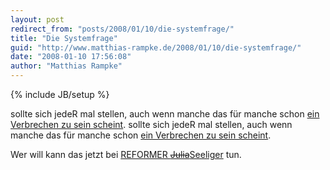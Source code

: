 ```yaml
---
layout: post
redirect_from: "posts/2008/01/10/die-systemfrage/"
title: "Die Systemfrage"
guid: "http://www.matthias-rampke.de/2008/01/10/die-systemfrage/"
date: "2008-01-10 17:56:08"
author: "Matthias Rampke"
---
```

{% include JB/setup %}

sollte sich jedeR mal stellen, auch wenn manche das f&uuml;r manche schon <a href="http://cdu-politik.de/2008/01/03/linke-will-die-liberale-demokratisch-republikanische-grundordnung-stuerzen/">ein Verbrechen zu sein scheint</a>.
sollte sich jedeR mal stellen, auch wenn manche das f&uuml;r manche schon <a href="http://cdu-politik.de/2008/01/03/linke-will-die-liberale-demokratisch-republikanische-grundordnung-stuerzen/">ein Verbrechen zu sein scheint</a>.

Wer will kann das jetzt bei <a href="http://julia-seeliger.de/system/">REFORMER <del datetime="2008-01-11T06:45:14+00:00">Julia</del>Seeliger</a> tun.

